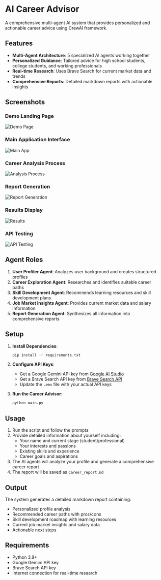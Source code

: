 # AI Career Advisor

A comprehensive multi-agent AI system that provides personalized and actionable career advice using CrewAI framework.

## Features

- **Multi-Agent Architecture**: 5 specialized AI agents working together
- **Personalized Guidance**: Tailored advice for high school students, college students, and working professionals
- **Real-time Research**: Uses Brave Search for current market data and trends
- **Comprehensive Reports**: Detailed markdown reports with actionable insights

## Screenshots

### Demo Landing Page
![Demo Page](careeradvisor/Screenshot%202025-10-06%20at%202.12.09%20AM.png)

### Main Application Interface
![Main App](careeradvisor/Screenshot%202025-10-06%20at%202.07.02%20AM.png)

### Career Analysis Process
![Analysis Process](careeradvisor/Screenshot%202025-10-06%20at%202.06.19%20AM.png)

### Report Generation
![Report Generation](careeradvisor/Screenshot%202025-10-06%20at%202.05.44%20AM.png)

### Results Display
![Results](careeradvisor/Screenshot%202025-10-06%20at%202.05.05%20AM.png)

### API Testing
![API Testing](careeradvisor/Screenshot%202025-10-06%20at%202.03.21%20AM.png)

## Agent Roles

1. **User Profiler Agent**: Analyzes user background and creates structured profiles
2. **Career Exploration Agent**: Researches and identifies suitable career paths
3. **Skill Development Agent**: Recommends learning resources and skill development plans
4. **Job Market Insights Agent**: Provides current market data and salary information
5. **Report Generation Agent**: Synthesizes all information into comprehensive reports

## Setup

1. **Install Dependencies**:
   ```bash
   pip install -r requirements.txt
   ```

2. **Configure API Keys**:
   - Get a Google Gemini API key from [Google AI Studio](https://makersuite.google.com/app/apikey)
   - Get a Brave Search API key from [Brave Search API](https://brave.com/search/api/)
   - Update the `.env` file with your actual API keys

3. **Run the Career Advisor**:
   ```bash
   python main.py
   ```

## Usage

1. Run the script and follow the prompts
2. Provide detailed information about yourself including:
   - Your name and current stage (student/professional)
   - Your interests and passions
   - Existing skills and experience
   - Career goals and aspirations
3. The AI agents will analyze your profile and generate a comprehensive career report
4. The report will be saved as `career_report.md`

## Output

The system generates a detailed markdown report containing:
- Personalized profile analysis
- Recommended career paths with pros/cons
- Skill development roadmap with learning resources
- Current job market insights and salary data
- Actionable next steps

## Requirements

- Python 3.8+
- Google Gemini API key
- Brave Search API key
- Internet connection for real-time research
